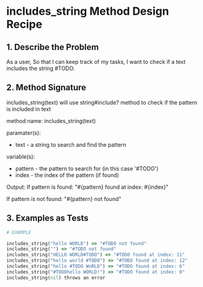 

# includes_string Method Design Recipe

## 1. Describe the Problem

As a user,
So that I can keep track of my tasks,
I want to check if a text includes the string #TODO.

## 2. Method Signature

includes_string(text) will  use string#include? method to check if the pattern is included in text

method name:
includes_string(text)

paramater(s):

- text - a string to search and find the pattern 

variable(s):

- pattern - the pattern to search for (in this case '#TODO')
- index - the index of the pattern (if found)

Output:
If pattern is found: "#{pattern} found at index: #{index}"

If pattern is not found: "#{pattern} not found"

## 3. Examples as Tests


```ruby
# EXAMPLE

includes_string("hello WORLD") => "#TODO not found"
includes_string("") => "#TODO not found"
includes_string("HELLO WORLD#TODO") => "#TODO found at index: 11"
includes_string("hello world #TODO") => "#TODO found at index: 12"
includes_string("hello #TODO WoRLD") => "#TODO found at index: 6"
includes_string("#TODOhello WORLD!") => "#TODO found at index: 0"
includes_string(nil) throws an error
```